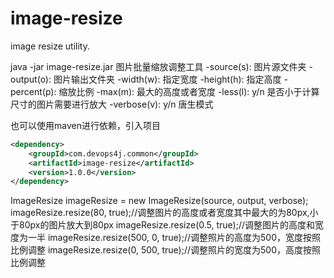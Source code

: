 # image-resize
image resize utility.

java -jar image-resize.jar
图片批量缩放调整工具
 -source(s): 图片源文件夹
 -output(o): 图片输出文件夹
 -width(w): 指定宽度
 -height(h): 指定高度
 -percent(p): 缩放比例
 -max(m): 最大的高度或者宽度
 -less(l): y/n 是否小于计算尺寸的图片需要进行放大
 -verbose(v): y/n 唐生模式

也可以使用maven进行依赖，引入项目
```xml
<dependency>
    <groupId>com.devops4j.common</groupId>
    <artifactId>image-resize</artifactId>
    <version>1.0.0</version>
</dependency>
```
ImageResize imageResize = new ImageResize(source, output, verbose);
imageResize.resize(80, true);//调整图片的高度或者宽度其中最大的为80px,小于80px的图片放大到80px
imageResize.resize(0.5, true);//调整图片的高度和宽度为一半
imageResize.resize(500, 0, true);//调整照片的高度为500，宽度按照比例调整
imageResize.resize(0, 500, true);//调整照片的宽度为500，高度按照比例调整
